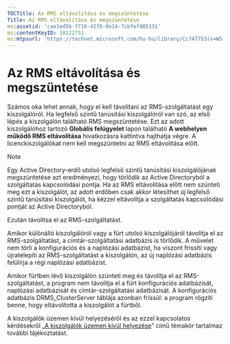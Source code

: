```yaml
---
TOCTitle: Az RMS eltávolítása és megszüntetése
Title: Az RMS eltávolítása és megszüntetése
ms:assetid: 'cae1ed5b-f716-41f0-8e14-7cbfef405331'
ms:contentKeyID: 18122751
ms:mtpsurl: 'https://technet.microsoft.com/hu-hu/library/Cc747753(v=WS.10)'
---
```


Az RMS eltávolítása és megszüntetése
====================================

Számos oka lehet annak, hogy el kell távolítani az RMS-szolgáltatást egy kiszolgálóról. Ha legfelső szintű tanúsítási kiszolgálóról van szó, az első lépés a kiszolgálón található RMS megszüntetése. Ezt az adott kiszolgálóhoz tartozó **Globális felügyelet** lapon található **A webhelyen működő RMS eltávolítása** hivatkozásra kattintva hajthatja végre. A licenckiszolgálókat nem kell megszüntetni az RMS eltávolítása előtt.

> [!NOTE]  
> Egy Active Directory-erdő utolsó legfelső szintű tanúsítási kiszolgálójának megszüntetése azt eredményezi, hogy törlődik az Active Directoryból a szolgáltatás kapcsolódási pontja. Ha az RMS eltávolítása előtt nem szünteti meg ezt a kiszolgálót, az adott erdőben csak akkor létesíthet új legfelső szintű tanúsítási kiszolgálót, ha kézzel eltávolítja a szolgáltatás kapcsolódási pontját az Active Directoryból. 

Ezután távolítsa el az RMS-szolgáltatást.

Amikor különálló kiszolgálóról vagy a fürt utolsó kiszolgálójáról távolítja el az RMS-szolgáltatást, a címtár-szolgáltatási adatbázis is törlődik. A művelet nem törli a konfigurációs és a naplózási adatbázist, ha viszont frissíti vagy újratelepíti az RMS-szolgáltatást a kiszolgálón, az új naplózási adatbázis felülírja a régi naplózási adatbázist.

Amikor fürtben lévő kiszolgálón szünteti meg és távolítja el az RMS-szolgáltatást, a program nem távolítja el a fürt konfigurációs adatbázisát, naplózási adatbázisát és címtár-szolgáltatási adatbázisát. A konfigurációs adatbázis DRMS\_ClusterServer táblája azonban frissül: a program rögzíti benne, hogy eltávolította a kiszolgálót a fürtből.

A kiszolgálók üzemen kívül helyezéséről és az ezzel kapcsolatos kérdésekről „[A kiszolgálók üzemen kívül helyezése](https://technet.microsoft.com/52005e2e-9563-4ba0-906c-3cc76f9c378f)” című témakör tartalmaz további tájékoztatást.